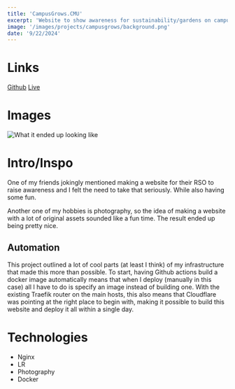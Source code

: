 ```yaml
--- 
title: 'CampusGrows.CMU' 
excerpt: 'Website to show awareness for sustainability/gardens on campus'
image: '/images/projects/campusgrows/background.png'
date: '9/22/2024'
--- 
```


# Links 

[Github](https://github.com/meyersa/campusgrows)
[Live](https://campusgrows.com)

# Images 

![What it ended up looking like](/images/projects/campusgrows/background.png)

# Intro/Inspo

One of my friends jokingly mentioned making a website for their RSO to raise awareness and I felt the need to take that seriously. While also having some fun. 

Another one of my hobbies is photography, so the idea of making a website with a lot of original assets sounded like a fun time. The result ended up being pretty nice. 

## Automation 

This project outlined a lot of cool parts (at least I think) of my infrastructure that made this more than possible. To start, having Github actions build a docker image automatically means that when I deploy (manually in this case) all I have to do is specify an image instead of building one. With the existing Traefik router on the main hosts, this also means that Cloudflare was pointing at the right place to begin with, making it possible to build this website and deploy it all within a single day. 

# Technologies 

- Nginx
- LR
- Photography 
- Docker